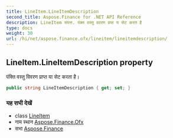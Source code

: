 ```yaml
---
title: LineItem.LineItemDescription
second_title: Aspose.Finance for .NET API Reference
description: LineItem संपत्त. पंक्त वस्तु ववरण प्रप्त य सेट करत है
type: docs
weight: 30
url: /hi/net/aspose.finance.ofx/lineitem/lineitemdescription/
---
```

## LineItem.LineItemDescription property

पंक्ति वस्तु विवरण प्राप्त या सेट करता है।

```csharp
public string LineItemDescription { get; set; }
```

### यह सभी देखें

* class [LineItem](../)
* नाम स्थान [Aspose.Finance.Ofx](../../lineitem/)
* सभा [Aspose.Finance](../../../)


